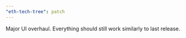 ```yaml
---
"eth-tech-tree": patch
---
```


Major UI overhaul. Everything should still work similarly to last release.
